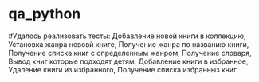 # qa_python
#Удалось реализовать тесты: Добавление новой книги в коллекцию, Установка жанра нововй книге, 
Получение жанра по названию книги, Получение списка книг с определенным жанром,
Получение словаря, Вывод книг которые подходят детям, Добавление книги в избранное,
Удаление книги из избранного, Получение списка избранныз книг. 
